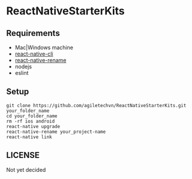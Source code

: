 # ReactNativeStarterKits

## Requirements
- Mac|Windows machine
- [react-native-cli](https://facebook.github.io/react-native/docs/getting-started.html#installing-dependencies)
- [react-native-rename](https://www.npmjs.com/package/react-native-rename)
- nodejs
- eslint

## Setup
```
git clone https://github.com/agiletechvn/ReactNativeStarterKits.git your_folder_name
cd your_folder_name
rm -rf ios android
react-native upgrade
react-native-rename your_project-name
react-native link
```

## LICENSE

Not yet decided
